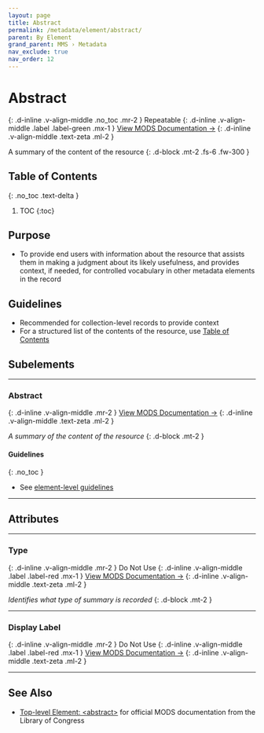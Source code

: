 ```yaml
---
layout: page
title: Abstract
permalink: /metadata/element/abstract/
parent: By Element
grand_parent: MMS › Metadata
nav_exclude: true
nav_order: 12
---
```


# Abstract
{: .d-inline .v-align-middle .no_toc .mr-2 }
Repeatable
{: .d-inline .v-align-middle .label .label-green .mx-1 }
[View MODS Documentation →](https://www.loc.gov/standards/mods/userguide/abstract.html)
{: .d-inline .v-align-middle .text-zeta .ml-2 }

A summary of the content of the resource
{: .d-block .mt-2 .fs-6 .fw-300 }

## Table of Contents
{: .no_toc .text-delta }

1. TOC
{:toc}

## Purpose
- To provide end users with information about the resource that assists them in making a judgment about its likely usefulness, and provides context, if needed, for controlled vocabulary in other metadata elements in the record

## Guidelines
- Recommended for collection-level records to provide context
- For a structured list of the contents of the resource, use [Table of Contents](/metadata-documentation/metadata/element/table-of-contents/)

## Subelements

---

### Abstract
{: .d-inline .v-align-middle .mr-2 }
[View MODS Documentation →](https://www.loc.gov/standards/mods/userguide/abstract.html)
{: .d-inline .v-align-middle .text-zeta .ml-2 }

_A summary of the content of the resource_
{: .d-block .mt-2 }

#### Guidelines
{: .no_toc }
- See [element-level guidelines](#guidelines)

---

## Attributes

---

### Type
{: .d-inline .v-align-middle .mr-2 }
Do Not Use
{: .d-inline .v-align-middle .label .label-red .mx-1 }
[View MODS Documentation →](https://www.loc.gov/standards/mods/userguide/abstract.html#type)
{: .d-inline .v-align-middle .text-zeta .ml-2 }

_Identifies what type of summary is recorded_
{: .d-block .mt-2 }

---

### Display Label
{: .d-inline .v-align-middle .mr-2 }
Do Not Use
{: .d-inline .v-align-middle .label .label-red .mx-1 }
[View MODS Documentation →](https://www.loc.gov/standards/mods/userguide/attributes.html#displayLabel)
{: .d-inline .v-align-middle .text-zeta .ml-2 }

---

## See Also
- [Top-level Element: &lt;abstract&gt;](https://www.loc.gov/standards/mods/userguide/abstract.htmls) for official MODS documentation from the Library of Congress